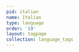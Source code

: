 ```yaml
---
pid: italian
name: Italian
type: language
order: '19'
layout: tagpage
collection: language_tags
---
```

